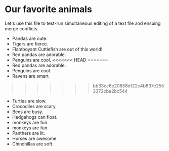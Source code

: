 # Our favorite animals

Let's use this file to test-run simultaneous editing of a text file and ensuing merge conflicts.

- Pandas are cute.
- Tigers are fierce.
- Flamboyant Cuttlefish are out of this world!
- Red pandas are adorable.
- Penguins are cool.
<<<<<<< HEAD
=======
- Red pandas are adorable.
- Penguins are cool.
- Ravens are smart
>>>>>>> bb33cc6e20858df22e4b637e2553372cba2bc544
- Turtles are slow.
- Crocodiles are scary.
- Bees are busy.
- Hedgehogs can float.
- monkeys are fun
- monkeys are fun
- Panthers are lit.
- Horses are awesome
- Chinchillas are soft.
